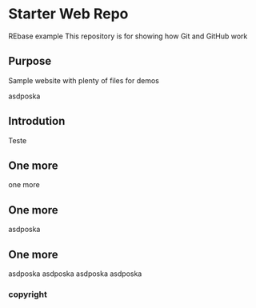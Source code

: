 # Starter Web Repo

REbase example
This repository is for showing how Git and GitHub work

## Purpose

Sample website with plenty of files for demos

asdposka

## Introdution

Teste

## One more

one more

## One more

asdposka

## One more

asdposka
asdposka
asdposka
asdposka

### copyright